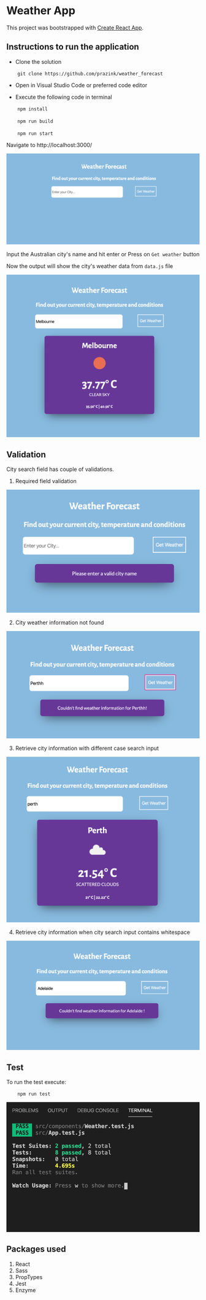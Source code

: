 # Weather App

This project was bootstrapped with [Create React App](https://github.com/facebookincubator/create-react-app).

## Instructions to run the application

* Clone the solution

```git
    git clone https://github.com/prazink/weather_forecast
```

* Open in Visual Studio Code or preferred code editor

* Execute the following code in terminal

```node
    npm install

    npm run build

    npm run start
```

Navigate to http://localhost:3000/

![Application running](https://github.com/prazink/weather_forecast/blob/master/src/img/startpage.png)

Input the Australian city's name and hit enter or Press on `Get weather` button

Now the output will show the city's weather data from `data.js` file

![Show city weather successfully](https://github.com/prazink/weather_forecast/blob/master/src/img/validcityweatherforecast.png)

## Validation

City search field has couple of validations.

1. Required field validation

![No input city name](https://github.com/prazink/weather_forecast/blob/master/src/img/noinputdata.png)

2. City weather information not found

![City weather info not found](https://github.com/prazink/weather_forecast/blob/master/src/img/invalidinput.png)

3. Retrieve city information with different case search input

![City weather found](https://github.com/prazink/weather_forecast/blob/master/src/img/casesensitive.png)

4. Retrieve city information when city search input contains whitespace

![City weather info not found](https://github.com/prazink/weather_forecast/blob/master/src/img/whitespace.png)

## Test

To run the test execute:

```node
    npm run test
```

![Run test results](https://github.com/prazink/weather_forecast/blob/master/src/img/test.png)

## Packages used

1. React
2. Sass
3. PropTypes
3. Jest
4. Enzyme